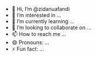 - 👋 Hi, I’m @zidanuafandi
- 👀 I’m interested in ...
- 🌱 I’m currently learning ...
- 💞️ I’m looking to collaborate on ...
- 📫 How to reach me ...
- 😄 Pronouns: ...
- ⚡ Fun fact: ...

<!---
zidanuafandi/zidanuafandi is a ✨ special ✨ repository because its `README.md` (this file) appears on your GitHub profile.
You can click the Preview link to take a look at your changes.
--->
